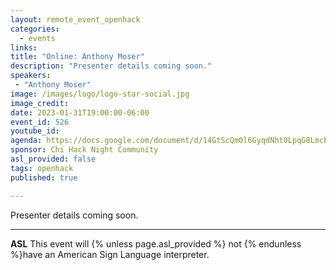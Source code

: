 ```yaml
---
layout: remote_event_openhack
categories:
  - events
links: 
title: "Online: Anthony Moser"
description: "Presenter details coming soon."
speakers:
 - "Anthony Moser"
image: /images/logo/logo-star-social.jpg
image_credit:
date: 2023-01-31T19:00:00-06:00
event_id: 526
youtube_id: 
agenda: https://docs.google.com/document/d/14GtScQm0l6GyqdNht0LpqG8LmcEF7i3COjNJ06PaTj8/edit#
sponsor: Chi Hack Night Community
asl_provided: false
tags: openhack
published: true

---
```


Presenter details coming soon.

---

**ASL** This event will {% unless page.asl_provided %} not {% endunless %}have an American Sign Language interpreter.
